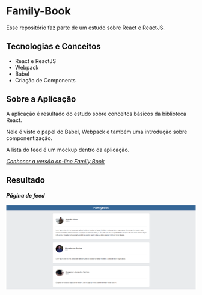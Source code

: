 # Family-Book

Esse repositório faz parte de um estudo sobre React e ReactJS.

## Tecnologias e Conceitos

- React e ReactJS
- Webpack
- Babel
- Criação de Components

## Sobre a Aplicação

A aplicação é resultado do estudo sobre conceitos básicos da biblioteca React.

Nele é visto o papel do Babel, Webpack e também uma introdução sobre componentização.

A lista do feed é um mockup dentro da aplicação.

_[Conhecer a versão on-line Family Book](http://lab.yeza.com.br/familybook)_

## Resultado

#### _Página de feed_

![](src/assets/screenshot-feeds.png)
